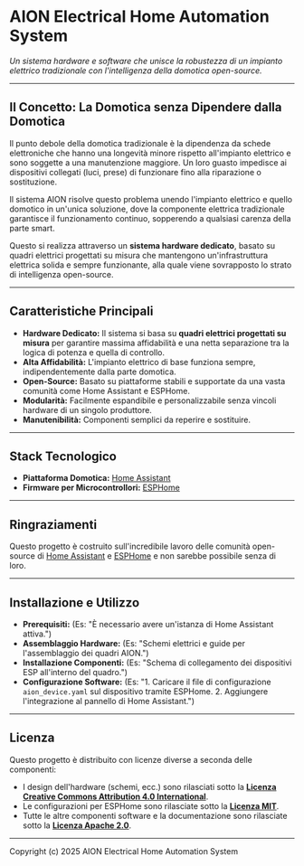 # AION Electrical Home Automation System

*Un sistema hardware e software che unisce la robustezza di un impianto elettrico tradizionale con l'intelligenza della domotica open-source.*


---

## Il Concetto: La Domotica senza Dipendere dalla Domotica

Il punto debole della domotica tradizionale è la dipendenza da schede elettroniche che hanno una longevità minore rispetto all'impianto elettrico e sono soggette a una manutenzione maggiore. Un loro guasto impedisce ai dispositivi collegati (luci, prese) di funzionare fino alla riparazione o sostituzione.

Il sistema AION risolve questo problema unendo l'impianto elettrico e quello domotico in un'unica soluzione, dove la componente elettrica tradizionale garantisce il funzionamento continuo, sopperendo a qualsiasi carenza della parte smart.

Questo si realizza attraverso un **sistema hardware dedicato**, basato su quadri elettrici progettati su misura che mantengono un'infrastruttura elettrica solida e sempre funzionante, alla quale viene sovrapposto lo strato di intelligenza open-source.

---

## Caratteristiche Principali

* **Hardware Dedicato:** Il sistema si basa su **quadri elettrici progettati su misura** per garantire massima affidabilità e una netta separazione tra la logica di potenza e quella di controllo.
* **Alta Affidabilità:** L'impianto elettrico di base funziona sempre, indipendentemente dalla parte domotica.
* **Open-Source:** Basato su piattaforme stabili e supportate da una vasta comunità come Home Assistant e ESPHome.
* **Modularità:** Facilmente espandibile e personalizzabile senza vincoli hardware di un singolo produttore.
* **Manutenibilità:** Componenti semplici da reperire e sostituire.

---

## Stack Tecnologico

* **Piattaforma Domotica:** [Home Assistant](https://www.home-assistant.io/)
* **Firmware per Microcontrollori:** [ESPHome](https://esphome.io/)

---

## Ringraziamenti

Questo progetto è costruito sull'incredibile lavoro delle comunità open-source di [Home Assistant](https://www.home-assistant.io/) e [ESPHome](https://esphome.io/) e non sarebbe possibile senza di loro.

---

## Installazione e Utilizzo

* **Prerequisiti:** (Es: "È necessario avere un'istanza di Home Assistant attiva.")
* **Assemblaggio Hardware:** (Es: "Schemi elettrici e guide per l'assemblaggio dei quadri AION.")
* **Installazione Componenti:** (Es: "Schema di collegamento dei dispositivi ESP all'interno del quadro.")
* **Configurazione Software:** (Es: "1. Caricare il file di configurazione `aion_device.yaml` sul dispositivo tramite ESPHome. 2. Aggiungere l'integrazione al pannello di Home Assistant.")

---

## Licenza

Questo progetto è distribuito con licenze diverse a seconda delle componenti:

* I design dell'hardware (schemi, ecc.) sono rilasciati sotto la **[Licenza Creative Commons Attribution 4.0 International](https://creativecommons.org/licenses/by/4.0/)**.
* Le configurazioni per ESPHome sono rilasciate sotto la **[Licenza MIT](https://opensource.org/license/mit/)**.
* Tutte le altre componenti software e la documentazione sono rilasciate sotto la **[Licenza Apache 2.0](https://www.apache.org/licenses/LICENSE-2.0)**.

---
Copyright (c) 2025 AION Electrical Home Automation System
